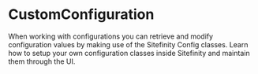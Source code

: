 CustomConfiguration
===================
When working with configurations you can retrieve and modify configuration values by making use of the Sitefinity Config classes. Learn how to setup your own configuration classes inside Sitefinity and maintain them through the UI.
